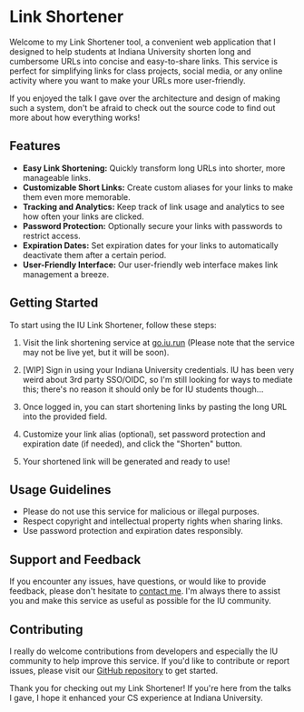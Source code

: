 # Link Shortener

Welcome to my Link Shortener tool, a convenient web application that I designed to help students at Indiana University shorten long and cumbersome URLs into concise and easy-to-share links. This service is perfect for simplifying links for class projects, social media, or any online activity where you want to make your URLs more user-friendly.

If you enjoyed the talk I gave over the architecture and design of making such a system, don't be afraid to check out the source code to find out more about how everything works!

## Features

- **Easy Link Shortening:** Quickly transform long URLs into shorter, more manageable links.
- **Customizable Short Links:** Create custom aliases for your links to make them even more memorable.
- **Tracking and Analytics:** Keep track of link usage and analytics to see how often your links are clicked.
- **Password Protection:** Optionally secure your links with passwords to restrict access.
- **Expiration Dates:** Set expiration dates for your links to automatically deactivate them after a certain period.
- **User-Friendly Interface:** Our user-friendly web interface makes link management a breeze.

## Getting Started

To start using the IU Link Shortener, follow these steps:

1. Visit the link shortening service at [go.iu.run](https://go.iu.run) (Please note that the service may not be live yet, but it will be soon).

2. [WIP] Sign in using your Indiana University credentials. IU has been very weird about 3rd party SSO/OIDC, so I'm still looking for ways to mediate this; there's no reason it should only be for IU students though...

3. Once logged in, you can start shortening links by pasting the long URL into the provided field.

4. Customize your link alias (optional), set password protection and expiration date (if needed), and click the "Shorten" button.

5. Your shortened link will be generated and ready to use!

## Usage Guidelines

- Please do not use this service for malicious or illegal purposes.
- Respect copyright and intellectual property rights when sharing links.
- Use password protection and expiration dates responsibly.

## Support and Feedback

If you encounter any issues, have questions, or would like to provide feedback, please don't hesitate to [contact me](mailto:me+shortener@callowaysutton.com). I'm always there to assist you and make this service as useful as possible for the IU community.

## Contributing

I really do welcome contributions from developers and especially the IU community to help improve this service. If you'd like to contribute or report issues, please visit our [GitHub repository](https://github.com/callowaysutton/LinkShortener) to get started.

Thank you for checking out my Link Shortener! If you're here from the talks I gave, I hope it enhanced your CS experience at Indiana University.
